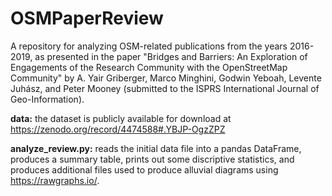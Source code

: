 # OSMPaperReview
A repository for analyzing OSM-related publications from the years 2016-2019, as presented in the paper "Bridges and Barriers: An Exploration of Engagements of the Research Community with the OpenStreetMap Community" by A. Yair Griberger, Marco Minghini, Godwin Yeboah, Levente Juhász, and Peter Mooney (submitted to the ISPRS International Journal of Geo-Information). 

**data:** the dataset is publicly available for download at https://zenodo.org/record/4474588#.YBJP-OgzZPZ

**analyze_review.py:** reads the initial data file into a pandas DataFrame, produces a summary table, prints out some discriptive statistics, and produces additional files used to produce alluvial diagrams using https://rawgraphs.io/.
